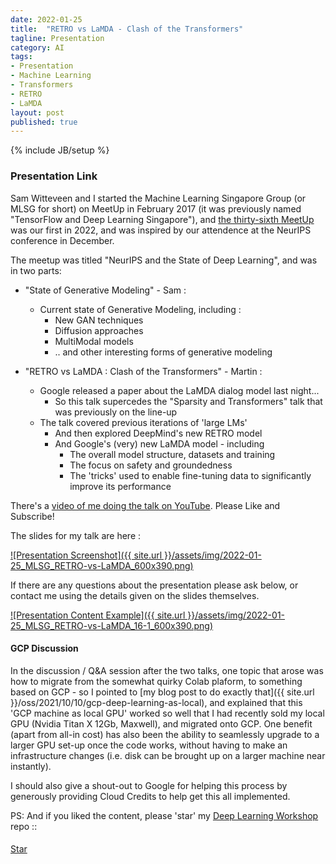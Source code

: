 ```yaml
---
date: 2022-01-25
title:  "RETRO vs LaMDA - Clash of the Transformers"
tagline: Presentation
category: AI
tags:
- Presentation
- Machine Learning
- Transformers
- RETRO
- LaMDA
layout: post
published: true
---
```

{% include JB/setup %}


### Presentation Link

Sam Witteveen and I started the Machine Learning Singapore Group (or MLSG for short) 
on MeetUp in February 2017 (it was previously named "TensorFlow and Deep Learning Singapore"),
and [the thirty-sixth MeetUp](https://www.meetup.com/Machine-Learning-Singapore/events/283196929) 
was our first in 2022, and was inspired by our attendence at the NeurIPS conference in December.

The meetup was titled "NeurIPS and the State of Deep Learning", and was in two parts:

*  "State of Generative Modeling" - Sam :
   +  Current state of Generative Modeling, including :
      -  New GAN techniques
      -  Diffusion approaches
      -  MultiModal models 
      -  .. and other interesting forms of generative modeling

*  "RETRO vs LaMDA : Clash of the Transformers" - Martin :
   +  Google released a paper about the LaMDA dialog model last night...
      -  So this talk supercedes the "Sparsity and Transformers" talk that was previously on the line-up
   +  The talk covered previous iterations of 'large LMs'
      -  And then explored DeepMind's new RETRO model
      -  And Google's (very) new LaMDA model - including
         + The overall model structure, datasets and training
         + The focus on safety and groundedness
         + The 'tricks' used to enable fine-tuning data to significantly improve its performance

There's a [video of me doing the talk on YouTube](https://youtu.be/gwlI7J54Ng0).  Please Like and Subscribe! 


The slides for my talk are here :

<a href="https://redcatlabs.com/2022-01-25_MLSG_RETRO-vs-LaMDA/#/lamda-talk" target="_blank">
![Presentation Screenshot]({{ site.url }}/assets/img/2022-01-25_MLSG_RETRO-vs-LaMDA_600x390.png)
</a>

If there are any questions about the presentation please ask below, 
or contact me using the details given on the slides themselves.

<a href="https://redcatlabs.com/2022-01-25_MLSG_RETRO-vs-LaMDA/#/16/1" target="_blank">
![Presentation Content Example]({{ site.url }}/assets/img/2022-01-25_MLSG_RETRO-vs-LaMDA_16-1_600x390.png)
</a>



#### GCP Discussion

In the discussion / Q&amp;A session after the two talks, one topic that arose was how to 
migrate from the somewhat quirky Colab plaform, to something based on GCP - 
so I pointed to [my blog post to do exactly that]({{ site.url }}/oss/2021/10/10/gcp-deep-learning-as-local), 
and explained that this 'GCP machine as local GPU' worked so well that I had recently sold my
local GPU (Nvidia Titan X 12Gb, Maxwell), and migrated onto GCP.  One benefit 
(apart from all-in cost) has also been the ability to seamlessly upgrade to a larger GPU set-up
once the code works, without having to make an infrastructure changes (i.e. disk can be brought up on a larger
machine near instantly).  

I should also give a shout-out to Google for helping this process 
by generously providing Cloud Credits to help get this all implemented.



PS:  And if you liked the content, please 'star' my <a href="https://github.com/mdda/deep-learning-workshop" target="_blank">Deep Learning Workshop</a> repo ::
<!-- From :: https://buttons.github.io/ -->
<!-- Place this tag where you want the button to render. -->
<span style="position:relative;top:5px;">
<a aria-label="Star mdda/deep-learning-workshop on GitHub" data-count-aria-label="# stargazers on GitHub" data-count-api="/repos/mdda/deep-learning-workshop#stargazers_count" data-count-href="/mdda/deep-learning-workshop/stargazers" data-icon="octicon-star" href="https://github.com/mdda/deep-learning-workshop" class="github-button">Star</a>
<!-- Place this tag right after the last button or just before your close body tag. -->
<script async defer id="github-bjs" src="https://buttons.github.io/buttons.js"></script>
</span>

